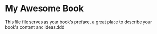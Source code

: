 # My Awesome Book

This file file serves as your book's preface, a great place to describe your book's content and ideas.ddd

